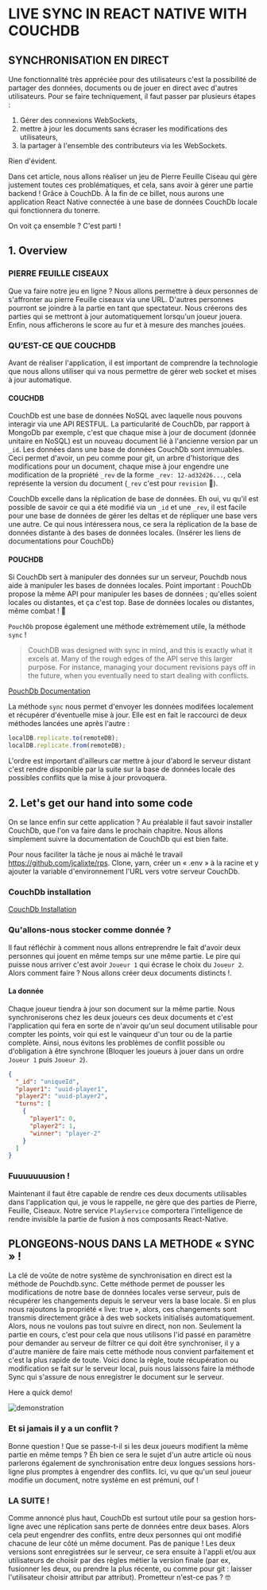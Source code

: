 # LIVE SYNC IN REACT NATIVE WITH COUCHDB

## SYNCHRONISATION EN DIRECT

Une fonctionnalité très appréciée pour des utilisateurs c'est la possibilité de partager des données, documents ou de jouer en direct avec d'autres utilisateurs.
Pour se faire techniquement, il faut passer par plusieurs étapes :

1. Gérer des connexions WebSockets,
2. mettre à jour les documents sans écraser les modifications des utilisateurs,
3. la partager à l'ensemble des contributeurs via les WebSockets.

Rien d'évident.

Dans cet article, nous allons réaliser un jeu de Pierre Feuille Ciseau qui gère justement toutes ces problématiques, et cela, sans avoir à gérer une partie backend ! Grâce à CouchDb. À la fin de ce billet, nous aurons une application React Native connectée à une base de données CouchDb locale qui fonctionnera du tonerre.

On voit ça ensemble ? C'est parti !

## 1. Overview

### PIERRE FEUILLE CISEAUX

Que va faire notre jeu en ligne ?
Nous allons permettre à deux personnes de s'affronter au pierre Feuille ciseaux via une URL. D'autres personnes pourront se joindre à la partie en tant que spectateur.
Nous créerons des parties qui se mettront à jour automatiquement lorsqu'un joueur jouera. Enfin, nous afficherons le score au fur et à mesure des manches jouées.

### QU’EST-CE QUE COUCHDB

Avant de réaliser l'application, il est important de comprendre la technologie que nous allons utiliser qui va nous permettre de gérer web socket et mises à jour automatique.

#### COUCHDB

CouchDb est une base de données NoSQL avec laquelle nous pouvons interagir via une API RESTFUL. La particularité de CouchDb, par rapport à MongoDb par exemple, c'est que chaque mise à jour de document (donnée unitaire en NoSQL) est un nouveau document lié à l'ancienne version par un `_id`. Les données dans une base de données CouchDb sont immuables. Ceci permet d'avoir, un peu comme pour git, un arbre d'historique des modifications pour un document, chaque mise à jour engendre une modification de la propriété `_rev` de la forme `_rev: 12-ad32d26...`, cela représente la version du document (`_rev` c'est pour `revision` 🤫).

CouchDb excelle dans la réplication de base de données. Eh oui, vu qu'il est possible de savoir ce qui a été modifié via un `_id` et une `_rev`, il est facile pour une base de données de gérer les deltas et de répliquer une base vers une autre. Ce qui nous intéressera nous, ce sera la réplication de la base de données distante à des bases de données locales.
{Insérer les liens de documentations pour CouchDb}

#### POUCHDB

Si CouchDb sert à manipuler des données sur un serveur, Pouchdb nous aide à manipuler les bases de données locales. Point important : PouchDb propose la même API pour manipuler les bases de données ; qu'elles soient locales ou distantes, et ça c'est top. Base de données locales ou distantes, même combat ! 🤺

`PouchDb` propose également une méthode extrèmement utile, la méthode `sync` !

> CouchDB was designed with sync in mind, and this is exactly what it excels at. Many of the rough edges of the API serve this larger purpose. For instance, managing your document revisions pays off in the future, when you eventually need to start dealing with conflicts.

[PouchDb Documentation](https://pouchdb.com/guides/replication.html)

La méthode `sync` nous permet d'envoyer les données modifées localement et récupérer d'éventuelle mise à jour. Elle est en fait le raccourci de deux méthodes lancées une après l'autre :

```js
localDB.replicate.to(remoteDB);
localDB.replicate.from(remoteDB);
```

L'ordre est important d'ailleurs car mettre à jour d'abord le serveur distant c'est rendre disponible par la suite sur la base de données locale des possibles conflits que la mise à jour provoquera.

## 2. Let's get our hand into some code

On se lance enfin sur cette application ? Au préalable il faut savoir installer CouchDb, que l'on va faire dans le prochain chapitre. Nous allons simplement suivre la documentation de CouchDb qui est bien faite.

Pour nous faciliter la tâche je nous ai mâché le travail https://github.com/jcalixte/rps. Clone, yarn, créer un « .env » à la racine et y ajouter la variable d'environnement l'URL vers votre serveur CouchDb.

### CouchDb installation

[CouchDb Installation](./install-couch.md)

### Qu'allons-nous stocker comme donnée ?

Il faut réfléchir à comment nous allons entreprendre le fait d'avoir deux personnes qui jouent en même temps sur une même partie. Le pire qui puisse nous arriver c'est avoir `Joueur 1` qui écrase le choix du `Joueur 2`. Alors comment faire ? Nous allons créer deux documents distincts !.

#### La donnée

Chaque joueur tiendra à jour son document sur la même partie. Nous synchroniserons chez les deux joueurs ces deux documents et c'est l'application qui fera en sorte de n'avoir qu'un seul document utilisable pour compter les points, voir qui est le vainqueur d'un tour ou de la partie complète. Ainsi, nous évitons les problèmes de conflit possible ou d'obligation à être synchrone (Bloquer les joueurs à jouer dans un ordre `Joueur 1` puis `Joueur 2`).

```json
{
  "_id": "uniqueId",
  "player1": "uuid-player1",
  "player2": "uuid-player2",
  "turns": [
    {
      "player1": 0,
      "player2": 1,
      "winner": "player-2"
    }
  ]
}
```

### Fuuuuuuusion !

Maintenant il faut être capable de rendre ces deux documents utilisables dans l'application qui, je vous le rappelle, ne gère que des parties de Pierre, Feuille, Ciseaux. Notre service `PlayService` comportera l'intelligence de rendre invisible la partie de fusion à nos composants React-Native.

## PLONGEONS-NOUS DANS LA METHODE « SYNC » !

La clé de voûte de notre système de synchronisation en direct est la méthode de Pouchdb.sync. Cette méthode permet de pousser les modifications de notre base de données locales verse serveur, puis de récupérer les changements depuis le serveur vers la base locale. Si en plus nous rajoutons la propriété « live: true », alors, ces changements sont transmis directement grâce à des web sockets initialisés automatiquement. Alors, nous ne voulons pas tout suivre en direct, non non. Seulement la partie en cours, c'est pour cela que nous utilisons l'id passé en paramètre pour demander au serveur de filtrer ce qui doit être synchroniser, il y a d'autre manière de faire mais cette méthode nous convient parfaitement et c'est la plus rapide de toute. Voici donc la règle, toute récupération ou modification se fait sur le serveur local, puis nous laissons faire la méthode Sync qui s'assure de nous enregistrer le document sur le serveur.

Here a quick demo!

![demonstration](./assets/demo.gif)

### Et si jamais il y a un conflit ?

Bonne question ! Que se passe-t-il si les deux joueurs modifient la même partie en même temps ? Eh bien ce sera le sujet d'un autre article où nous parlerons également de synchronisation entre deux longues sessions hors-ligne plus promptes à engendrer des conflits.
Ici, vu que qu'un seul joueur modifie un document, notre système en est prémuni, ouf !

### LA SUITE !

Comme annoncé plus haut, CouchDb est surtout utile pour sa gestion hors-ligne avec une réplication sans perte de données entre deux bases. Alors cela peut engendrer des conflits, entre deux personnes qui ont modifié chacune de leur côté un même document. Pas de panique ! Les deux versions sont enregistrées sur le serveur, ce sera ensuite à l'appli et/ou aux utilisateurs de choisir par des règles métier la version finale (par ex, fusionner les deux, ou prendre la plus récente, ou comme pour git : laisser l'utilisateur choisir attribut par attribut). Prometteur n'est-ce pas ? 🤓
